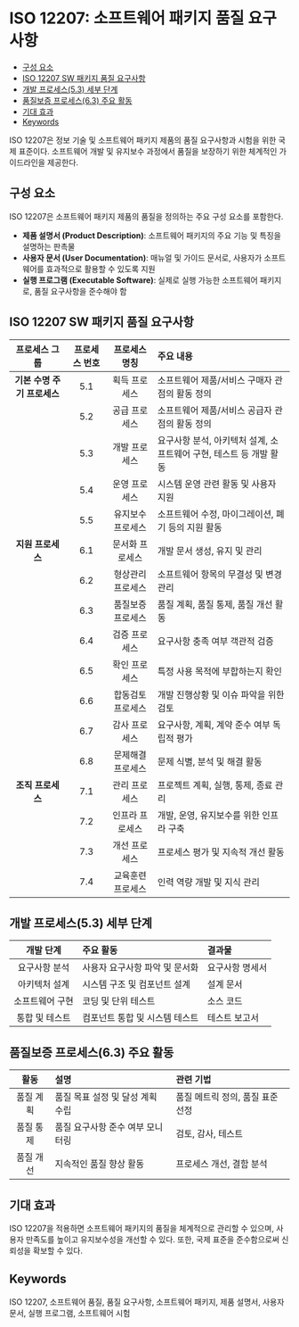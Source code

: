 # ISO 12207: 소프트웨어 패키지 품질 요구사항

<!-- mtoc-start -->

- [구성 요소](#구성-요소)
- [ISO 12207 SW 패키지 품질 요구사항](#iso-12207-sw-패키지-품질-요구사항)
- [개발 프로세스(5.3) 세부 단계](#개발-프로세스53-세부-단계)
- [품질보증 프로세스(6.3) 주요 활동](#품질보증-프로세스63-주요-활동)
- [기대 효과](#기대-효과)
- [Keywords](#keywords)

<!-- mtoc-end -->

ISO 12207은 정보 기술 및 소프트웨어 패키지 제품의 품질 요구사항과 시험을 위한 국제 표준이다. 소프트웨어 개발 및 유지보수 과정에서 품질을 보장하기 위한 체계적인 가이드라인을 제공한다.

## 구성 요소

ISO 12207은 소프트웨어 패키지 제품의 품질을 정의하는 주요 구성 요소를 포함한다.

- **제품 설명서 (Product Description)**: 소프트웨어 패키지의 주요 기능 및 특징을 설명하는 판촉물
- **사용자 문서 (User Documentation)**: 매뉴얼 및 가이드 문서로, 사용자가 소프트웨어를 효과적으로 활용할 수 있도록 지원
- **실행 프로그램 (Executable Software)**: 실제로 실행 가능한 소프트웨어 패키지로, 품질 요구사항을 준수해야 함

## ISO 12207 SW 패키지 품질 요구사항

|        프로세스 그룹        | 프로세스 번호 |   프로세스 명칭   | 주요 내용                                                          |
| :-------------------------: | :-----------: | :---------------: | :----------------------------------------------------------------- |
| **기본 수명 주기 프로세스** |      5.1      |   획득 프로세스   | 소프트웨어 제품/서비스 구매자 관점의 활동 정의                     |
|                             |      5.2      |   공급 프로세스   | 소프트웨어 제품/서비스 공급자 관점의 활동 정의                     |
|                             |      5.3      |   개발 프로세스   | 요구사항 분석, 아키텍처 설계, 소프트웨어 구현, 테스트 등 개발 활동 |
|                             |      5.4      |   운영 프로세스   | 시스템 운영 관련 활동 및 사용자 지원                               |
|                             |      5.5      | 유지보수 프로세스 | 소프트웨어 수정, 마이그레이션, 폐기 등의 지원 활동                 |
|      **지원 프로세스**      |      6.1      |  문서화 프로세스  | 개발 문서 생성, 유지 및 관리                                       |
|                             |      6.2      | 형상관리 프로세스 | 소프트웨어 항목의 무결성 및 변경 관리                              |
|                             |      6.3      | 품질보증 프로세스 | 품질 계획, 품질 통제, 품질 개선 활동                               |
|                             |      6.4      |   검증 프로세스   | 요구사항 충족 여부 객관적 검증                                     |
|                             |      6.5      |   확인 프로세스   | 특정 사용 목적에 부합하는지 확인                                   |
|                             |      6.6      | 합동검토 프로세스 | 개발 진행상황 및 이슈 파악을 위한 검토                             |
|                             |      6.7      |   감사 프로세스   | 요구사항, 계획, 계약 준수 여부 독립적 평가                         |
|                             |      6.8      | 문제해결 프로세스 | 문제 식별, 분석 및 해결 활동                                       |
|      **조직 프로세스**      |      7.1      |   관리 프로세스   | 프로젝트 계획, 실행, 통제, 종료 관리                               |
|                             |      7.2      |  인프라 프로세스  | 개발, 운영, 유지보수를 위한 인프라 구축                            |
|                             |      7.3      |   개선 프로세스   | 프로세스 평가 및 지속적 개선 활동                                  |
|                             |      7.4      | 교육훈련 프로세스 | 인력 역량 개발 및 지식 관리                                        |

## 개발 프로세스(5.3) 세부 단계

|    개발 단계    | 주요 활동                      | 결과물          |
| :-------------: | :----------------------------- | :-------------- |
|  요구사항 분석  | 사용자 요구사항 파악 및 문서화 | 요구사항 명세서 |
|  아키텍처 설계  | 시스템 구조 및 컴포넌트 설계   | 설계 문서       |
| 소프트웨어 구현 | 코딩 및 단위 테스트            | 소스 코드       |
| 통합 및 테스트  | 컴포넌트 통합 및 시스템 테스트 | 테스트 보고서   |

## 품질보증 프로세스(6.3) 주요 활동

|   활동    | 설명                             | 관련 기법                        |
| :-------: | :------------------------------- | :------------------------------- |
| 품질 계획 | 품질 목표 설정 및 달성 계획 수립 | 품질 메트릭 정의, 품질 표준 선정 |
| 품질 통제 | 품질 요구사항 준수 여부 모니터링 | 검토, 감사, 테스트               |
| 품질 개선 | 지속적인 품질 향상 활동          | 프로세스 개선, 결함 분석         |

## 기대 효과

ISO 12207을 적용하면 소프트웨어 패키지의 품질을 체계적으로 관리할 수 있으며, 사용자 만족도를 높이고 유지보수성을 개선할 수 있다. 또한, 국제 표준을 준수함으로써 신뢰성을 확보할 수 있다.

## Keywords

ISO 12207, 소프트웨어 품질, 품질 요구사항, 소프트웨어 패키지, 제품 설명서, 사용자 문서, 실행 프로그램, 소프트웨어 시험
